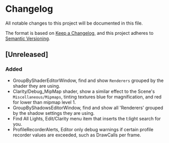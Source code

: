 # Changelog

All notable changes to this project will be documented in this file.

The format is based on [Keep a Changelog](https://keepachangelog.com/en/1.0.0/),
and this project adheres to [Semantic Versioning](https://semver.org/spec/v2.0.0.html).

## [Unreleased]

### Added

- GroupByShaderEditorWindow, find and show `Renderers` grouped by the shader they are using.
- Clarity/Debug_MipMap shader, show a similar effect to the Scene's `Miscellaneous/Mipmaps`, tinting textures blue for magnification, and red for lower than mipmap level 1.
- GroupByShadowsEditorWindow, find and show all 'Renderers' grouped by the shadow settings they are using.
- Find All Lights, Edit/Clarity menu item that inserts the t:light search for you.
- ProfileRecorderAlerts, Editor only debug warnings if certain profile recorder values are exceeded, such as DrawCalls per frame.
